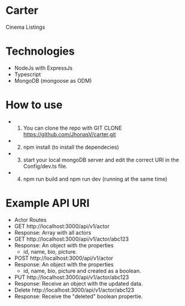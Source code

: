 # Carter
Cinema Listings

# Technologies
- NodeJs with ExpressJs
- Typescript 
- MongoDB (mongoose as ODM)

# How to use
- 1. You can clone the repo with GIT CLONE https://github.com/JhonasV/carter.git
- 2. npm install (to install the dependecies)
- 3. start your local mongoDB server and edit the correct URI in the Config/dev.ts file.
- 4. npm run build and npm run dev (running at the same time)

# Example API URI
- Actor Routes
- GET http://localhost:3000/api/v1/actor
- Response: Array with all actors
- GET http://localhost:3000/api/v1/actor/abc123
- Response: An object with the properties
  - id, name, bio, picture.
- POST http://localhost:3000/api/v1/actor
- Response: An object with the properties
  - id, name, bio, picture and created as a boolean.
- PUT http://localhost:3000/api/v1/actor/abc123
- Response: Receive an object with the updated data.
- Delete http://localhost:3000/api/v1/actor/abc123
- Response: Receive the "deleted" boolean propertie.

  

 

